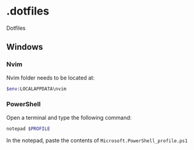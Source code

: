# .dotfiles
Dotfiles

## Windows

### Nvim

Nvim folder needs to be located at: 

```bash
$env:LOCALAPPDATA\nvim
```

### PowerShell

Open a terminal and type the following command:

```bash
notepad $PROFILE
```
In the notepad, paste the contents of `Microsoft.PowerShell_profile.ps1`
